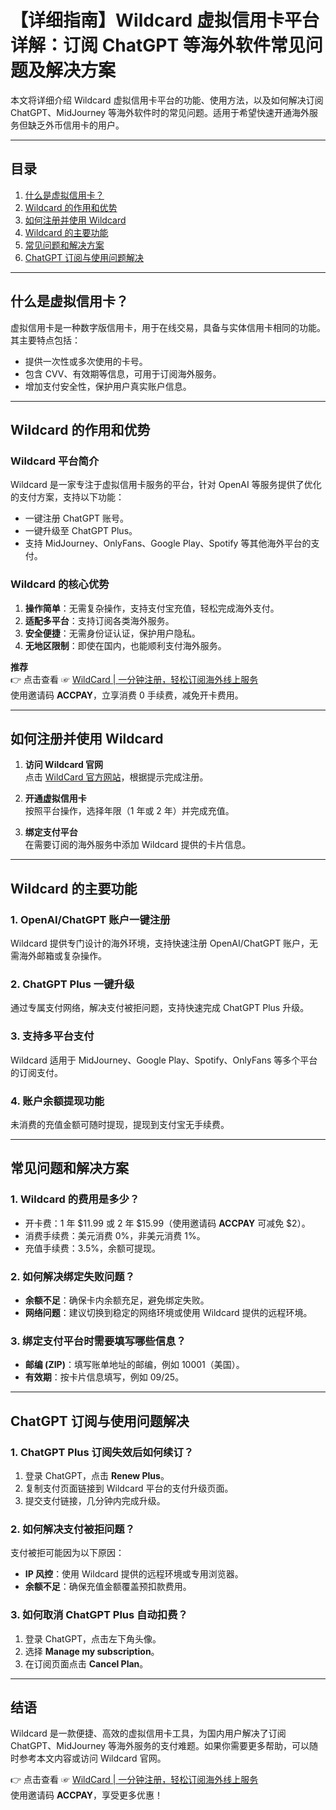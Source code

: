 # 【详细指南】Wildcard 虚拟信用卡平台详解：订阅 ChatGPT 等海外软件常见问题及解决方案

本文将详细介绍 Wildcard 虚拟信用卡平台的功能、使用方法，以及如何解决订阅 ChatGPT、MidJourney 等海外软件时的常见问题。适用于希望快速开通海外服务但缺乏外币信用卡的用户。

---

## 目录
1. [什么是虚拟信用卡？](#什么是虚拟信用卡)
2. [Wildcard 的作用和优势](#wildcard-的作用和优势)
3. [如何注册并使用 Wildcard](#如何注册并使用-wildcard)
4. [Wildcard 的主要功能](#wildcard-的主要功能)
5. [常见问题和解决方案](#常见问题和解决方案)
6. [ChatGPT 订阅与使用问题解决](#chatgpt-订阅与使用问题解决)

---

## 什么是虚拟信用卡？

虚拟信用卡是一种数字版信用卡，用于在线交易，具备与实体信用卡相同的功能。其主要特点包括：
- 提供一次性或多次使用的卡号。
- 包含 CVV、有效期等信息，可用于订阅海外服务。
- 增加支付安全性，保护用户真实账户信息。

---

## Wildcard 的作用和优势

### Wildcard 平台简介
Wildcard 是一家专注于虚拟信用卡服务的平台，针对 OpenAI 等服务提供了优化的支付方案，支持以下功能：
- 一键注册 ChatGPT 账号。
- 一键升级至 ChatGPT Plus。
- 支持 MidJourney、OnlyFans、Google Play、Spotify 等其他海外平台的支付。

### Wildcard 的核心优势
1. **操作简单**：无需复杂操作，支持支付宝充值，轻松完成海外支付。
2. **适配多平台**：支持订阅各类海外服务。
3. **安全便捷**：无需身份证认证，保护用户隐私。
4. **无地区限制**：即使在国内，也能顺利支付海外服务。

**推荐**  
👉 点击查看 ☞ [WildCard | 一分钟注册，轻松订阅海外线上服务](https://bit.ly/bewildcard)  
使用邀请码 **ACCPAY**，立享消费 0 手续费，减免开卡费用。

---

## 如何注册并使用 Wildcard

1. **访问 Wildcard 官网**  
   点击 [WildCard 官方网站](https://bit.ly/bewildcard)，根据提示完成注册。

2. **开通虚拟信用卡**  
   按照平台操作，选择年限（1 年或 2 年）并完成充值。

3. **绑定支付平台**  
   在需要订阅的海外服务中添加 Wildcard 提供的卡片信息。

---

## Wildcard 的主要功能

### 1. OpenAI/ChatGPT 账户一键注册
Wildcard 提供专门设计的海外环境，支持快速注册 OpenAI/ChatGPT 账户，无需海外邮箱或复杂操作。

### 2. ChatGPT Plus 一键升级
通过专属支付网络，解决支付被拒问题，支持快速完成 ChatGPT Plus 升级。

### 3. 支持多平台支付
Wildcard 适用于 MidJourney、Google Play、Spotify、OnlyFans 等多个平台的订阅支付。

### 4. 账户余额提现功能
未消费的充值金额可随时提现，提现到支付宝无手续费。

---

## 常见问题和解决方案

### 1. Wildcard 的费用是多少？
- 开卡费：1 年 $11.99 或 2 年 $15.99（使用邀请码 **ACCPAY** 可减免 $2）。
- 消费手续费：美元消费 0%，非美元消费 1%。
- 充值手续费：3.5%，余额可提现。

### 2. 如何解决绑定失败问题？
- **余额不足**：确保卡内余额充足，避免绑定失败。
- **网络问题**：建议切换到稳定的网络环境或使用 Wildcard 提供的远程环境。

### 3. 绑定支付平台时需要填写哪些信息？
- **邮编 (ZIP)**：填写账单地址的邮编，例如 10001（美国）。
- **有效期**：按卡片信息填写，例如 09/25。

---

## ChatGPT 订阅与使用问题解决

### 1. ChatGPT Plus 订阅失效后如何续订？
1. 登录 ChatGPT，点击 **Renew Plus**。
2. 复制支付页面链接到 Wildcard 平台的支付升级页面。
3. 提交支付链接，几分钟内完成升级。

### 2. 如何解决支付被拒问题？
支付被拒可能因为以下原因：
- **IP 风控**：使用 Wildcard 提供的远程环境或专用浏览器。
- **余额不足**：确保充值金额覆盖预扣款费用。

### 3. 如何取消 ChatGPT Plus 自动扣费？
1. 登录 ChatGPT，点击左下角头像。
2. 选择 **Manage my subscription**。
3. 在订阅页面点击 **Cancel Plan**。

---

## 结语

Wildcard 是一款便捷、高效的虚拟信用卡工具，为国内用户解决了订阅 ChatGPT、MidJourney 等海外服务的支付难题。如果你需要更多帮助，可以随时参考本文内容或访问 Wildcard 官网。

👉 点击查看 ☞ [WildCard | 一分钟注册，轻松订阅海外线上服务](https://bit.ly/bewildcard)  
使用邀请码 **ACCPAY**，享受更多优惠！
